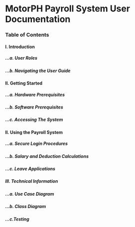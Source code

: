 # MotorPH Payroll System User Documentation
### Table of Contents
#### I. Introduction
##### ...a. User Roles
##### ...b. Navigating the User Guide
#### II. Getting Started
##### ...a. Hardware Prerequisites
##### ...b. Software Prerequisites
##### ...c. Accessing The System
#### II. Using the Payroll System
##### ...a. Secure Login Procedures
##### ...b. Salary and Deduction Calculations
##### ...c. Leave Applications
##### III. Technical Information
##### ...a. Use Case Diagram
##### ...b. Class Diagram
##### ...c.Testing <br/>
